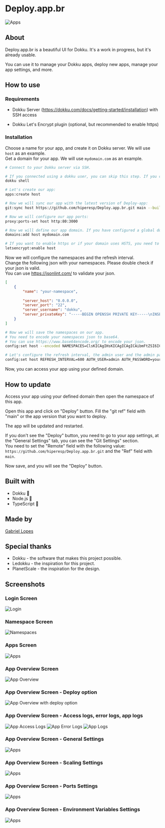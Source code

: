 # Deploy.app.br

![Apps](/docs/images/app-settings-general.png)

## About

Deploy.app.br is a beautiful UI for Dokku. It's a work in progress, but it's already usable.

You can use it to manage your Dokku apps, deploy new apps, manage your app settings, and more.

## How to use

### Requirements

- Dokku Server (https://dokku.com/docs/getting-started/installation) with SSH access

- Dokku Let's Encrypt plugin (optional, but recommended to enable https)

### Installation

Choose a name for your app, and create it on Dokku server. We will use `host` as an example.\
Get a domain for your app. We will use `mydomain.com` as an example.



```sh
# Connect to your Dokku server via SSH.

# If you connected using a dokku user, you can skip this step. If you connected using a non-dokku user, execute the following command to enter in dokku shell:
dokku shell

# Let's create our app:
apps:create host

# Now we will sync our app with the latest version of Deploy-app:
git:sync host https://github.com/hiperesp/Deploy.app.br.git main --build

# Now we will configure our app ports:
proxy:ports-set host http:80:3000

# Now we will define our app domain. If you have configured a global domain on your Dokku server, you can skip this step. If you don't have a global domain, you can use the following command to add a domain to your app:
domains:add host mydomain.com

# If you want to enable https or if your domain uses HSTS, you need to enable letsencrypt plugin.
letsencrypt:enable host

```
Now we will configure the namespaces and the refresh interval.\
Change the following json with your namespaces. Please double check if your json is valid.\
You can use https://jsonlint.com/ to validate your json.

```json
[
    {
        "name": "your-namespace",
        
        "server_host": "0.0.0.0",
        "server_port": "22",
        "server_username": "dokku",
        "server_privateKey": "-----BEGIN OPENSSH PRIVATE KEY-----\nINSERT\nYOUR\nPRIVATE\nKEY\nHERE\nLIKE\nTHIS\n-----END OPENSSH PRIVATE KEY-----"
    }
]
```
```sh
# Now we will save the namespaces on our app.
# You need to encode your namespaces json to base64.
# You can use https://www.base64encode.org/ to encode your json.
config:set host --encoded NAMESPACES=ClsKICAgIHsKICAgICAgICAibmFtZSI6ICJ5b3VyLW5hbWVzcGFjZSIsCiAgICAgICAgCiAgICAgICAgInNlcnZlcl9ob3N0IjogIjAuMC4wLjAiLAogICAgICAgICJzZXJ2ZXJfcG9ydCI6ICIyMiIsCiAgICAgICAgInNlcnZlcl91c2VybmFtZSI6ICJkb2trdSIsCiAgICAgICAgInNlcnZlcl9wcml2YXRlS2V5IjogIi0tLS0tQkVHSU4gT1BFTlNTSCBQUklWQVRFIEtFWS0tLS0tXG5JTlNFUlRcbllPVVJcblBSSVZBVEVcbktFWVxuSEVSRVxuTElLRVxuVEhJU1xuLS0tLS1FTkQgT1BFTlNTSCBQUklWQVRFIEtFWS0tLS0tIgogICAgfQpd

# Let's configure the refresh interval, the admin user and the admin password. You can use the following commands to set the admin user and password:
config:set host REFRESH_INTERVAL=600 AUTH_USER=admin AUTH_PASSWORD=yourpassword
```
Now, you can access your app using your defined domain.

## How to update
Access your app using your defined domain then open the namespace of this app.

Open this app and click on "Deploy" button. Fill the "git ref" field with "main" or the app version that you want to deploy.

The app will be updated and restarted.

If you don't see the "Deploy" button, you need to go to your app settings, at the "General Settings" tab, you can see the "Git Settings" section.\
You need to set the "Remote" field with the following value: `https://github.com/hiperesp/Deploy.app.br.git` and the "Ref" field with `main`.

Now save, and you will see the "Deploy" button.

## Built with
- Dokku 🐳
- Node.js 💚
- TypeScript 💙

## Made by

[Gabriel Lopes](https://github.com/hiperesp)

## Special thanks

- Dokku - the software that makes this project possible.
- Ledokku - the inspiration for this project.
- PlanetScale - the inspiration for the design.

## Screenshots

### Login Screen
![Login](/docs/images/login.png)

### Namespace Screen
![Namespaces](/docs/images/namespaces.png)

### Apps Screen
![Apps](/docs/images/apps.png)

### App Overview Screen
![App Overview](/docs/images/app-overview.png)

### App Overview Screen - Deploy option
![App Overview with deploy option](/docs/images/app-overview-deploy.png)

### App Overview Screen - Access logs, error logs, app logs
![App Access Logs](/docs/images/app-access-logs.png)
![App Error Logs](/docs/images/app-error-logs.png)
![App Logs](/docs/images/app-logs.png)

### App Overview Screen - General Settings
![Apps](/docs/images/app-settings-general.png)

### App Overview Screen - Scaling Settings
![Apps](/docs/images/app-settings-scaling.png)

### App Overview Screen - Ports Settings
![Apps](/docs/images/app-settings-ports.png)

### App Overview Screen - Environment Variables Settings
![Apps](/docs/images/app-settings-env.png)
